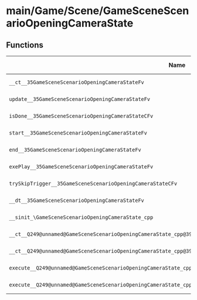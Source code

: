 # main/Game/Scene/GameSceneScenarioOpeningCameraState

## Functions

| Name | Address | Match % |
|------|---------|---------|
| `__ct__35GameSceneScenarioOpeningCameraStateFv` | `0x803402D8` | :x: (0.0%) |
| `update__35GameSceneScenarioOpeningCameraStateFv` | `0x80340360` | :x: (0.0%) |
| `isDone__35GameSceneScenarioOpeningCameraStateCFv` | `0x80340364` | :x: (0.0%) |
| `start__35GameSceneScenarioOpeningCameraStateFv` | `0x8034036C` | :x: (0.0%) |
| `end__35GameSceneScenarioOpeningCameraStateFv` | `0x803403F0` | :x: (0.0%) |
| `exePlay__35GameSceneScenarioOpeningCameraStateFv` | `0x80340450` | :x: (0.0%) |
| `trySkipTrigger__35GameSceneScenarioOpeningCameraStateCFv` | `0x80340540` | :x: (0.0%) |
| `__dt__35GameSceneScenarioOpeningCameraStateFv` | `0x80340588` | :x: (0.0%) |
| `__sinit_\GameSceneScenarioOpeningCameraState_cpp` | `0x803405E0` | :x: (0.0%) |
| `__ct__Q249@unnamed@GameSceneScenarioOpeningCameraState_cpp@39GameSceneScenarioOpeningCameraStateWaitFv` | `0x8034060C` | :x: (0.0%) |
| `__ct__Q249@unnamed@GameSceneScenarioOpeningCameraState_cpp@39GameSceneScenarioOpeningCameraStatePlayFv` | `0x8034061C` | :x: (0.0%) |
| `execute__Q249@unnamed@GameSceneScenarioOpeningCameraState_cpp@39GameSceneScenarioOpeningCameraStatePlayCFP5Spine` | `0x8034062C` | :x: (0.0%) |
| `execute__Q249@unnamed@GameSceneScenarioOpeningCameraState_cpp@39GameSceneScenarioOpeningCameraStateWaitCFP5Spine` | `0x80340634` | :x: (0.0%) |